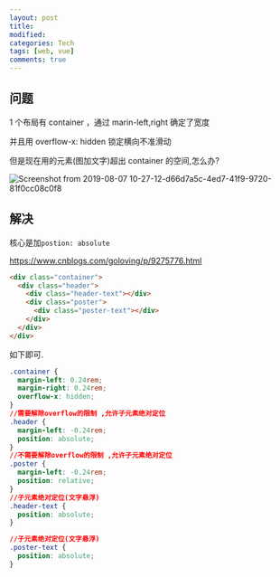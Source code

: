 ```yaml
---
layout: post
title:
modified:
categories: Tech
tags: [web, vue]
comments: true
---
```


## 问题

1 个布局有 container ，通过 marin-left,right 确定了宽度

并且用 overflow-x: hidden 锁定横向不准滑动

但是现在用的元素(图加文字)超出 container 的空间,怎么办?

![Screenshot from 2019-08-07 10-27-12-d66d7a5c-4ed7-41f9-9720-81f0cc08c0f8](https://images-1257933000.cos.ap-chengdu.myqcloud.com/Screenshot%20from%202019-08-07%2010-27-12-d66d7a5c-4ed7-41f9-9720-81f0cc08c0f8.png)

## 解决

核心是加`postion: absolute`

<https://www.cnblogs.com/goloving/p/9275776.html>

```html
<div class="container">
  <div class="header">
    <div class="header-text"></div>
    <div class="poster">
      <div class="poster-text"></div>
    </div>
  </div>
</div>
```

如下即可.

```css
.container {
  margin-left: 0.24rem;
  margin-right: 0.24rem;
  overflow-x: hidden;
}
//需要解除overflow的限制 ,允许子元素绝对定位
.header {
  margin-left: -0.24rem;
  position: absolute;
}
//不需要解除overflow的限制 ,允许子元素绝对定位
.poster {
  margin-left: -0.24rem;
  position: relative;
}
//子元素绝对定位(文字悬浮)
.header-text {
  position: absolute;
}

//子元素绝对定位(文字悬浮)
.poster-text {
  position: absolute;
}
```
